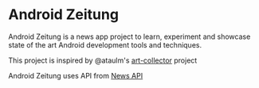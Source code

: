 Android Zeitung
===============

Android Zeitung is a news app project to learn, experiment and showcase state of the art Android development tools and
techniques.

This project is inspired by @ataulm's [art-collector](https://github.com/ataulm/art-collector) project

Android Zeitung uses API from [News API](https://newsapi.org)